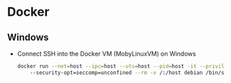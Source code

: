 # Docker

## Windows

* Connect SSH into the Docker VM (MobyLinuxVM) on Windows

    ```bash
    docker run --net=host --ipc=host --uts=host --pid=host -it --privileged ^
        --security-opt=seccomp=unconfined --rm -v /:/host debian /bin/sh
    ```
